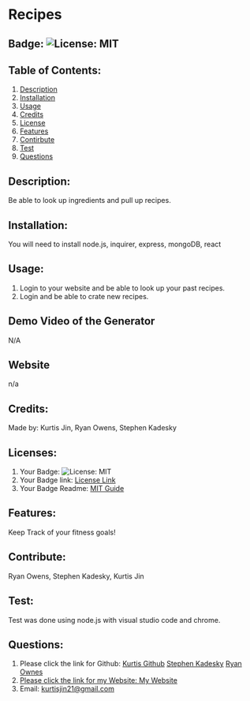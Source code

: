 # Recipes

## Badge: ![License: MIT](https://img.shields.io/badge/License-MIT-yellow.svg)

## Table of Contents:
  1. [Description](#description)
  2. [Installation](#installation)
  3. [Usage](#usage)
  4. [Credits](#credits)
  5. [License](#license)
  6. [Features](#features)
  7. [Contirbute](#contribute)
  8. [Test](#test)
  9. [Questions](#questions)

## Description:
Be able to look up ingredients and pull up recipes. 

## Installation:
 You will need to install node.js, inquirer, express, mongoDB, react

## Usage:
1. Login to your website and be able to look up your past recipes. 
2. Login and be able to crate new recipes. 

## Demo Video of the Generator
N/A

## Website
n/a

## Credits:
Made by: Kurtis Jin, Ryan Owens, Stephen Kadesky

## Licenses:
1. Your Badge: ![License: MIT](https://img.shields.io/badge/License-MIT-yellow.svg)
2. Your Badge link: <a href = "https://opensource.org/licenses/MIT">License Link</a>
3. Your Badge Readme: <a href = "https://gist.github.com/ckib16/8732561535ed766cd6b8">MIT Guide</a>

## Features:
Keep Track of your fitness goals!

## Contribute:
Ryan Owens, Stephen Kadesky, Kurtis Jin

## Test:
Test was done using node.js with visual studio code and chrome.

## Questions:
1. Please click the link for Github: 
<a href = "https://github.com/kurtisjin">Kurtis Github</a>
<a href = "https://github.com/TheMaskedRaider">Stephen Kadesky</a>
<a href = "">Ryan Ownes
2. Please click the link for my Website: <a href = "https://www.kurtisjin.com">My Website</a>
3. Email: kurtisjin21@gmail.com 

